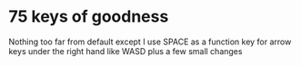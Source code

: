 # 75 keys of goodness

Nothing too far from default except I use SPACE as a function key for 
arrow keys under the right hand like WASD plus a few small changes

